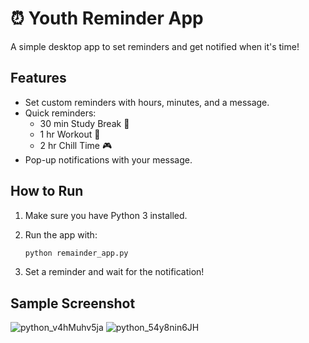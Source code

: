 # ⏰ Youth Reminder App

A simple desktop app to set reminders and get notified when it's time!

## Features
- Set custom reminders with hours, minutes, and a message.
- Quick reminders:
  - 30 min Study Break 📖
  - 1 hr Workout 💪
  - 2 hr Chill Time 🎮
- Pop-up notifications with your message.

## How to Run
1. Make sure you have Python 3 installed.
2. Run the app with:

   ```bash
   python remainder_app.py
   ```

3. Set a reminder and wait for the notification!

## Sample Screenshot

![python_v4hMuhv5ja](https://github.com/user-attachments/assets/8c1daac0-cd7a-40dd-aa87-dc9580d3789a)
![python_54y8nin6JH](https://github.com/user-attachments/assets/321e380f-6abc-4614-b32d-1426a45743ab)
